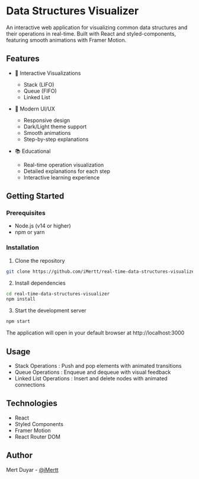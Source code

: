 # Data Structures Visualizer

An interactive web application for visualizing common data structures and their operations in real-time. Built with React and styled-components, featuring smooth animations with Framer Motion.

## Features

- 🎯 Interactive Visualizations
  - Stack (LIFO)
  - Queue (FIFO)
  - Linked List
- 🎨 Modern UI/UX

  - Responsive design
  - Dark/Light theme support
  - Smooth animations
  - Step-by-step explanations

- 📚 Educational
  - Real-time operation visualization
  - Detailed explanations for each step
  - Interactive learning experience

## Getting Started

### Prerequisites

- Node.js (v14 or higher)
- npm or yarn

### Installation

1. Clone the repository

```bash
git clone https://github.com/iMertt/real-time-data-structures-visualizer.git
```

2. Install dependencies

```bash
cd real-time-data-structures-visualizer
npm install
```

3. Start the development server

```bash
npm start
```

The application will open in your default browser at http://localhost:3000

## Usage

- Stack Operations : Push and pop elements with animated transitions
- Queue Operations : Enqueue and dequeue with visual feedback
- Linked List Operations : Insert and delete nodes with animated connections

## Technologies

- React
- Styled Components
- Framer Motion
- React Router DOM

## Author

Mert Duyar - [@iMertt](https://github.com/iMertt)

